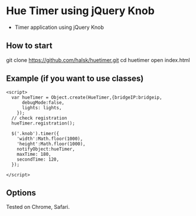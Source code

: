 Hue Timer using jQuery Knob
=============

- Timer application using jQuery Knob

How to start
-------

  git clone https://github.com/halsk/huetimer.git
  cd huetimer
  open index.html

Example (if you want to use classes)
-------

    <script>
      var hueTimer = Object.create(HueTimer,{bridgeIP:bridgeip,
          debugMode:false,
          lights: lights,
        });
      // check registration
      hueTimer.registration();

      $('.knob').timer({
        'width':Math.floor(1000),
        'height':Math.floor(1000),
        notifyObject:hueTimer,
        maxTime: 180,
        secondTime: 120,
      });

    </script>

Options
-------


Tested on Chrome, Safari.


